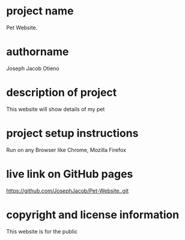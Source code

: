 # project name
Pet Website.
# authorname
Joseph Jacob Otieno
# description of project
This website will show details of my pet
# project setup instructions
Run on any Browser like Chrome, Mozilla Firefox
# live link on GitHub pages
https://github.com/JosephJacob/Pet-Website..git
# copyright and license information
This website is for the public

